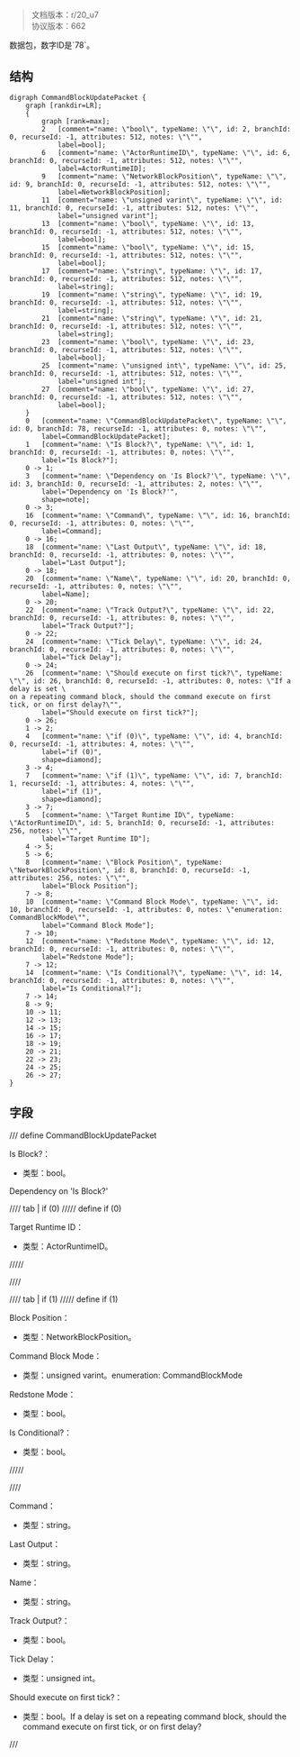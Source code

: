 # <!-- md:samp CommandBlockUpdatePacket -->

> 文档版本：r/20_u7<br/>协议版本：662

<!-- md:samp CommandBlockUpdatePacket -->数据包，数字ID是`78`。

## 结构

```viz
digraph CommandBlockUpdatePacket {
	graph [rankdir=LR];
	{
		graph [rank=max];
		2	[comment="name: \"bool\", typeName: \"\", id: 2, branchId: 0, recurseId: -1, attributes: 512, notes: \"\"",
			label=bool];
		6	[comment="name: \"ActorRuntimeID\", typeName: \"\", id: 6, branchId: 0, recurseId: -1, attributes: 512, notes: \"\"",
			label=ActorRuntimeID];
		9	[comment="name: \"NetworkBlockPosition\", typeName: \"\", id: 9, branchId: 0, recurseId: -1, attributes: 512, notes: \"\"",
			label=NetworkBlockPosition];
		11	[comment="name: \"unsigned varint\", typeName: \"\", id: 11, branchId: 0, recurseId: -1, attributes: 512, notes: \"\"",
			label="unsigned varint"];
		13	[comment="name: \"bool\", typeName: \"\", id: 13, branchId: 0, recurseId: -1, attributes: 512, notes: \"\"",
			label=bool];
		15	[comment="name: \"bool\", typeName: \"\", id: 15, branchId: 0, recurseId: -1, attributes: 512, notes: \"\"",
			label=bool];
		17	[comment="name: \"string\", typeName: \"\", id: 17, branchId: 0, recurseId: -1, attributes: 512, notes: \"\"",
			label=string];
		19	[comment="name: \"string\", typeName: \"\", id: 19, branchId: 0, recurseId: -1, attributes: 512, notes: \"\"",
			label=string];
		21	[comment="name: \"string\", typeName: \"\", id: 21, branchId: 0, recurseId: -1, attributes: 512, notes: \"\"",
			label=string];
		23	[comment="name: \"bool\", typeName: \"\", id: 23, branchId: 0, recurseId: -1, attributes: 512, notes: \"\"",
			label=bool];
		25	[comment="name: \"unsigned int\", typeName: \"\", id: 25, branchId: 0, recurseId: -1, attributes: 512, notes: \"\"",
			label="unsigned int"];
		27	[comment="name: \"bool\", typeName: \"\", id: 27, branchId: 0, recurseId: -1, attributes: 512, notes: \"\"",
			label=bool];
	}
	0	[comment="name: \"CommandBlockUpdatePacket\", typeName: \"\", id: 0, branchId: 78, recurseId: -1, attributes: 0, notes: \"\"",
		label=CommandBlockUpdatePacket];
	1	[comment="name: \"Is Block?\", typeName: \"\", id: 1, branchId: 0, recurseId: -1, attributes: 0, notes: \"\"",
		label="Is Block?"];
	0 -> 1;
	3	[comment="name: \"Dependency on 'Is Block?'\", typeName: \"\", id: 3, branchId: 0, recurseId: -1, attributes: 2, notes: \"\"",
		label="Dependency on 'Is Block?'",
		shape=note];
	0 -> 3;
	16	[comment="name: \"Command\", typeName: \"\", id: 16, branchId: 0, recurseId: -1, attributes: 0, notes: \"\"",
		label=Command];
	0 -> 16;
	18	[comment="name: \"Last Output\", typeName: \"\", id: 18, branchId: 0, recurseId: -1, attributes: 0, notes: \"\"",
		label="Last Output"];
	0 -> 18;
	20	[comment="name: \"Name\", typeName: \"\", id: 20, branchId: 0, recurseId: -1, attributes: 0, notes: \"\"",
		label=Name];
	0 -> 20;
	22	[comment="name: \"Track Output?\", typeName: \"\", id: 22, branchId: 0, recurseId: -1, attributes: 0, notes: \"\"",
		label="Track Output?"];
	0 -> 22;
	24	[comment="name: \"Tick Delay\", typeName: \"\", id: 24, branchId: 0, recurseId: -1, attributes: 0, notes: \"\"",
		label="Tick Delay"];
	0 -> 24;
	26	[comment="name: \"Should execute on first tick?\", typeName: \"\", id: 26, branchId: 0, recurseId: -1, attributes: 0, notes: \"If a delay is set \
on a repeating command block, should the command execute on first tick, or on first delay?\"",
		label="Should execute on first tick?"];
	0 -> 26;
	1 -> 2;
	4	[comment="name: \"if (0)\", typeName: \"\", id: 4, branchId: 0, recurseId: -1, attributes: 4, notes: \"\"",
		label="if (0)",
		shape=diamond];
	3 -> 4;
	7	[comment="name: \"if (1)\", typeName: \"\", id: 7, branchId: 1, recurseId: -1, attributes: 4, notes: \"\"",
		label="if (1)",
		shape=diamond];
	3 -> 7;
	5	[comment="name: \"Target Runtime ID\", typeName: \"ActorRuntimeID\", id: 5, branchId: 0, recurseId: -1, attributes: 256, notes: \"\"",
		label="Target Runtime ID"];
	4 -> 5;
	5 -> 6;
	8	[comment="name: \"Block Position\", typeName: \"NetworkBlockPosition\", id: 8, branchId: 0, recurseId: -1, attributes: 256, notes: \"\"",
		label="Block Position"];
	7 -> 8;
	10	[comment="name: \"Command Block Mode\", typeName: \"\", id: 10, branchId: 0, recurseId: -1, attributes: 0, notes: \"enumeration: CommandBlockMode\"",
		label="Command Block Mode"];
	7 -> 10;
	12	[comment="name: \"Redstone Mode\", typeName: \"\", id: 12, branchId: 0, recurseId: -1, attributes: 0, notes: \"\"",
		label="Redstone Mode"];
	7 -> 12;
	14	[comment="name: \"Is Conditional?\", typeName: \"\", id: 14, branchId: 0, recurseId: -1, attributes: 0, notes: \"\"",
		label="Is Conditional?"];
	7 -> 14;
	8 -> 9;
	10 -> 11;
	12 -> 13;
	14 -> 15;
	16 -> 17;
	18 -> 19;
	20 -> 21;
	22 -> 23;
	24 -> 25;
	26 -> 27;
}

```

## 字段

/// define
CommandBlockUpdatePacket

Is Block?：<!-- md:samp bool -->

- 类型：bool。

Dependency on 'Is Block?'

//// tab | if (0)
///// define
if (0)

Target Runtime ID：[<!-- md:samp ActorRuntimeID -->](../types/actorruntimeid.md)

- 类型：ActorRuntimeID。


/////

////

//// tab | if (1)
///// define
if (1)

Block Position：[<!-- md:samp NetworkBlockPosition -->](../types/networkblockposition.md)

- 类型：NetworkBlockPosition。

Command Block Mode：<!-- md:samp unsigned varint -->

- 类型：unsigned varint。enumeration: CommandBlockMode

Redstone Mode：<!-- md:samp bool -->

- 类型：bool。

Is Conditional?：<!-- md:samp bool -->

- 类型：bool。


/////

////


Command：<!-- md:samp string -->

- 类型：string。

Last Output：<!-- md:samp string -->

- 类型：string。

Name：<!-- md:samp string -->

- 类型：string。

Track Output?：<!-- md:samp bool -->

- 类型：bool。

Tick Delay：<!-- md:samp unsigned int -->

- 类型：unsigned int。

Should execute on first tick?：<!-- md:samp bool -->

- 类型：bool。If a delay is set on a repeating command block, should the command execute on first tick, or on first delay?


///
